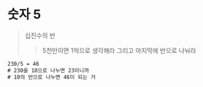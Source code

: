 # 숫자 5

> 십진수의 반
>
> > 5천만이면 1억으로 생각해라 그리고 마지막에 반으로 나눠라

```txt
230/5 = 46
# 230을 10으로 나누면 23이니까
# 10의 반으로 나누면 46이 되는 거
```
